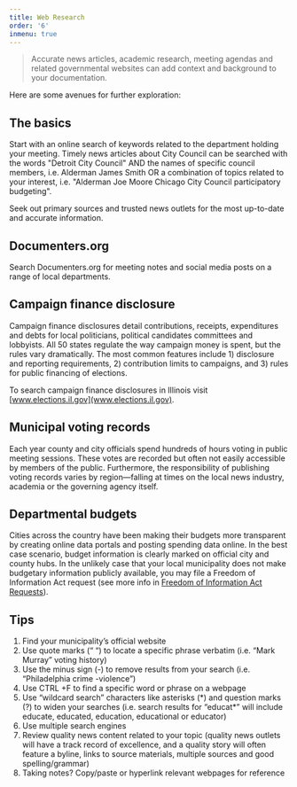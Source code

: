 ```yaml
---
title: Web Research
order: '6'
inmenu: true
---
```

> Accurate news articles, academic research, meeting agendas and related governmental websites can add context and background to your documentation. 

Here are some avenues for further exploration:

## The basics

Start with an online search of keywords related to the department holding your meeting. Timely news articles about City Council can be searched with the words "Detroit City Council" AND the names of specific council members, i.e. Alderman James Smith OR a combination of topics related to your interest, i.e. "Alderman Joe Moore Chicago City Council participatory budgeting".

Seek out primary sources and trusted news outlets for the most up-to-date and accurate information.

## Documenters.org

Search Documenters.org for meeting notes and social media posts on a range of local departments.

## Campaign finance disclosure

Campaign finance disclosures detail contributions, receipts, expenditures and debts for local politicians, political candidates committees and lobbyists. All 50 states regulate the way campaign money is spent, but the rules vary dramatically. The most common features include 1) disclosure and reporting requirements, 2) contribution limits to campaigns, and 3) rules for public financing of elections.

To search campaign finance disclosures in Illinois visit [www.elections.il.gov](www.elections.il.gov).

## Municipal voting records

Each year county and city officials spend hundreds of hours voting in public meeting sessions. These votes are recorded but often not easily accessible by members of the public. Furthermore, the responsibility of publishing voting records varies by region—falling at times on the local news industry, academia or the governing agency itself.

## Departmental budgets

Cities across the country have been making their budgets more transparent by creating online data portals and posting spending data online. In the best case scenario, budget information is clearly marked on official city and county hubs. In the unlikely case that your local municipality does not make budgetary information publicly available, you may file a Freedom of Information Act request (see more info in [Freedom of Information Act Requests](/resources/freedom-of-information-act-requests/)).

## Tips

1. Find your municipality’s official website
2. Use quote marks (“ “) to locate a specific phrase verbatim (i.e. “Mark Murray” voting history)
3. Use the minus sign (-) to remove results from your search (i.e. “Philadelphia crime -violence”)
4. Use CTRL +F to find a specific word or phrase on a webpage
5. Use “wildcard search” characters like asterisks (\*) and question marks (?) to widen your searches (i.e. search results for “educat\*” will include educate, educated, education, educational or educator)
6. Use multiple search engines
7. Review quality news content related to your topic (quality news outlets will have a track record of excellence, and a quality story will often feature a byline, links to source materials, multiple sources and good spelling/grammar)
8. Taking notes? Copy/paste or hyperlink relevant webpages for reference

